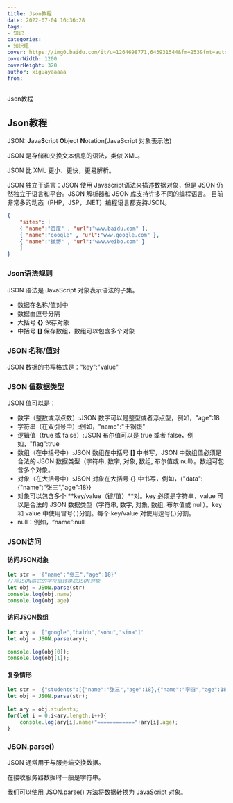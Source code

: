 ```yaml
---
title: Json教程
date: 2022-07-04 16:36:28
tags:
- 知识
categories:
- 知识组
cover: https://img0.baidu.com/it/u=1264698771,643931544&fm=253&fmt=auto&app=138&f=JPEG?w=640&h=404
coverWidth: 1200
coverHeight: 320
author: xiguayaaaaa
from:
---
```

Json教程
<!--more-->

## Json教程

JSON: **J**ava**S**cript **O**bject **N**otation(JavaScript 对象表示法)

JSON 是存储和交换文本信息的语法，类似 XML。

JSON 比 XML 更小、更快，更易解析。

JSON 独立于语言：JSON 使用 Javascript语法来描述数据对象，但是 JSON 仍然独立于语言和平台。JSON 解析器和 JSON 库支持许多不同的编程语言。 目前非常多的动态（PHP，JSP，.NET）编程语言都支持JSON。

```json
{
    "sites": [
    { "name":"百度" , "url":"www.baidu.com" }, 
    { "name":"google" , "url":"www.google.com" }, 
    { "name":"微博" , "url":"www.weibo.com" }
    ]
}
```

### Json语法规则

JSON 语法是 JavaScript 对象表示语法的子集。

- 数据在名称/值对中
- 数据由逗号分隔
- 大括号 **{}** 保存对象
- 中括号 **[]** 保存数组，数组可以包含多个对象

### JSON 名称/值对

JSON 数据的书写格式是："key":"value"

### JSON 值数据类型

JSON 值可以是：

- 数字（整数或浮点数）:JSON 数字可以是整型或者浮点型，例如，"age":18
- 字符串（在双引号中）:例如，"name":"王钢蛋"
- 逻辑值（true 或 false）:JSON 布尔值可以是 true 或者 false，例如，"flag":true
- 数组（在中括号中）:JSON 数组在中括号 **[]** 中书写，JSON 中数组值必须是合法的 JSON 数据类型（字符串, 数字, 对象, 数组, 布尔值或 null）。数组可包含多个对象。
- 对象（在大括号中）:JSON 对象在大括号 **{}** 中书写，例如，{"data":{"name":"张三","age":18}}
- 对象可以包含多个 **key/value（键/值）**对。key 必须是字符串，value 可以是合法的 JSON 数据类型（字符串, 数字, 对象, 数组, 布尔值或 null）。key 和 value 中使用冒号(:)分割。每个 key/value 对使用逗号(,)分割。
- null：例如，“name”:null

### JSON访问

#### 访问JSON对象

```javascript
let str = '{"name":"张三","age":18}'
//将JSON格式的字符串转换成JSON对象
let obj = JSON.parse(str)
console.log(obj.name)
console.log(obj.age)
```

#### 访问JSON数组

```javascript
let ary = '["google","baidu","sohu","sina"]'
let obj = JSON.parse(ary);
		
console.log(obj[0]);
console.log(obj[1]);
```

#### 复杂情形

```javascript
let str = '{"students":[{"name":"张三","age":18},{"name":"李四","age":18}]}'
let obj = JSON.parse(str);
		
let ary = obj.students;
for(let i = 0;i<ary.length;i++){
	console.log(ary[i].name+"============"+ary[i].age);
}
```

### JSON.parse()

JSON 通常用于与服务端交换数据。

在接收服务器数据时一般是字符串。

我们可以使用 JSON.parse() 方法将数据转换为 JavaScript 对象。



